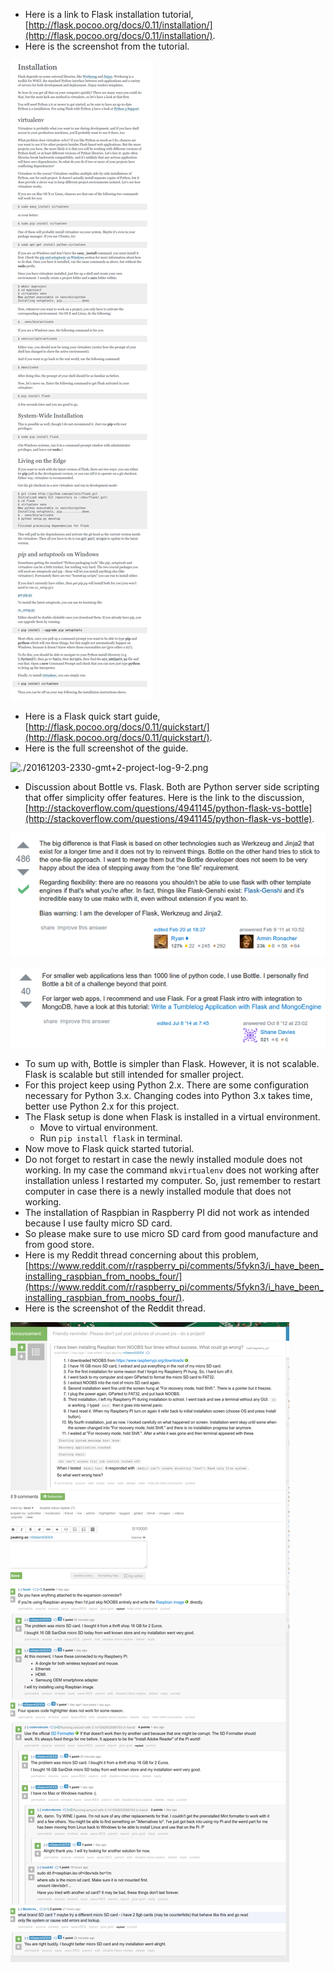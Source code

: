 * Here is a link to Flask installation tutorial, [http://flask.pocoo.org/docs/0.11/installation/](http://flask.pocoo.org/docs/0.11/installation/).
* Here is the screenshot from the tutorial.

![./20161203-2330-gmt+2-project-log-9-1.png](./20161203-2330-gmt+2-project-log-9-1.png)

* Here is a Flask quick start guide, [http://flask.pocoo.org/docs/0.11/quickstart/](http://flask.pocoo.org/docs/0.11/quickstart/).
* Here is the full screenshot of the guide.

![./20161203-2330-gmt+2-project-log-9-2.png](./20161203-2330-gmt+2-project-log-9-2.png)

* Discussion about Bottle vs. Flask. Both are Python server side scripting that offer simplicity offer features. Here is the link to the discussion, [http://stackoverflow.com/questions/4941145/python-flask-vs-bottle](http://stackoverflow.com/questions/4941145/python-flask-vs-bottle).

![./20161203-2330-gmt+2-project-log-9-3.png](./20161203-2330-gmt+2-project-log-9-3.png)

![./20161203-2330-gmt+2-project-log-9-4.png](./20161203-2330-gmt+2-project-log-9-4.png)

* To sum up with, Bottle is simpler than Flask. However, it is not scalable. Flask is scalable but still intended for smaller project.
* For this project keep using Python 2.x. There are some configuration necessary for Python 3.x. Changing codes into Python 3.x takes time, better use Python 2.x for this project.
* The Flask setup is done when Flask is installed in a virtual environment.
    * Move to virtual environment.
    * Run `pip install flask` in terminal.
* Now move to Flask quick started tutorial.
* Do not forget to restart in case the newly installed module does not working. In my case the command `mkvirtualenv` does not working after installation unless I restarted my computer. So, just remember to restart computer in case there is a newly installed module that does not working.
* The installation of Raspbian in Raspberry PI did not work as intended because I use faulty micro SD card.
* So please make sure to use micro SD card from good manufacture and from good store.
* Here is my Reddit thread concerning about this problem, [https://www.reddit.com/r/raspberry_pi/comments/5fykn3/i_have_been_installing_raspbian_from_noobs_four/](https://www.reddit.com/r/raspberry_pi/comments/5fykn3/i_have_been_installing_raspbian_from_noobs_four/).
* Here is the screenshot of the Reddit thread.

![./20161203-2330-gmt+2-project-log-9-5.png](./20161203-2330-gmt+2-project-log-9-5.png)
